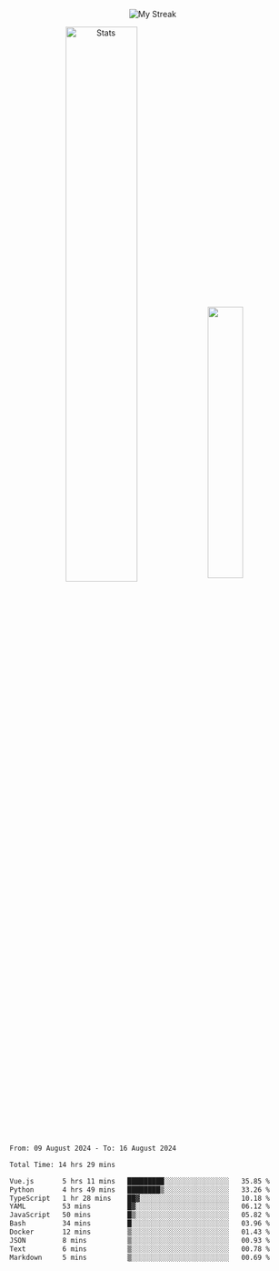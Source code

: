 <p align="center">
<picture>
  <source media="(prefers-color-scheme: dark)" srcset="http://github-readme-streak-stats.herokuapp.com?user=semolik&theme=dark&hide_border=true&background=DD272700">
  <img alt="My Streak" src="http://github-readme-streak-stats.herokuapp.com?user=semolik&hide_border=true">
</picture>
</p>
<div align="center">
  <picture>
    <source media="(prefers-color-scheme: dark)" srcset="https://github-readme-stats.vercel.app/api?username=semolik&show_icons=true&bg_color=DD272700&hide_border=true&theme=dark">
        <img alt="Stats" src="https://github-readme-stats.vercel.app/api?username=semolik&show_icons=true&bg_color=DD272700&hide_border=true" width="50%" >
  </picture>
  <sup>
  <picture>
  <source media="(prefers-color-scheme: dark)" srcset="https://github-readme-stats.vercel.app/api/top-langs/?username=semolik&layout=compact&hide_border=true&bg_color=DD272700&theme=dark">
  <img src="https://github-readme-stats.vercel.app/api/top-langs/?username=semolik&layout=compact&hide_border=true" width="35%" />
  </picture>
  </sup>
</div>
<!--START_SECTION:waka-->

```txt
From: 09 August 2024 - To: 16 August 2024

Total Time: 14 hrs 29 mins

Vue.js       5 hrs 11 mins   █████████░░░░░░░░░░░░░░░░   35.85 %
Python       4 hrs 49 mins   ████████▒░░░░░░░░░░░░░░░░   33.26 %
TypeScript   1 hr 28 mins    ██▓░░░░░░░░░░░░░░░░░░░░░░   10.18 %
YAML         53 mins         █▓░░░░░░░░░░░░░░░░░░░░░░░   06.12 %
JavaScript   50 mins         █▒░░░░░░░░░░░░░░░░░░░░░░░   05.82 %
Bash         34 mins         █░░░░░░░░░░░░░░░░░░░░░░░░   03.96 %
Docker       12 mins         ▒░░░░░░░░░░░░░░░░░░░░░░░░   01.43 %
JSON         8 mins          ▒░░░░░░░░░░░░░░░░░░░░░░░░   00.93 %
Text         6 mins          ▒░░░░░░░░░░░░░░░░░░░░░░░░   00.78 %
Markdown     5 mins          ▒░░░░░░░░░░░░░░░░░░░░░░░░   00.69 %
```

<!--END_SECTION:waka-->

